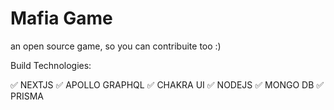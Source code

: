 # Mafia Game

an open source game, so you can contribuite too :)

Build Technologies:

✅ NEXTJS
✅ APOLLO GRAPHQL
✅ CHAKRA UI
✅ NODEJS
✅ MONGO DB
✅ PRISMA


